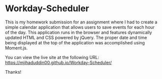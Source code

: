 # Workday-Scheduler
This is my homework submission for an assignment where I had to create a simple calendar application that allows users to save events for each hour of the day. This application runs in the browser and features dynamically updated HTML and CSS powered by jQuery. The proper date and time being displayed at the top of the application was accomplished using Moment.js.

You can view the live site at the following URL: https://mjihaduddin00.github.io/Workday-Scheduler/

Thanks!
